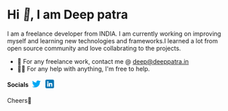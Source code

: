 <style>
  .flex-row-center {
    display: flex;
    flex-flow: row nowrap;
    align-items: center;
    gap: 5px;
  }

  .social {
    width: 20px;
    padding: 3px;
  }

  .social:hover {
    border-radius: 50%;
    background-color: rgba(0, 0, 0, 0.2);
  }

  .wave-hand {
    display: inline-block;
    transform-origin: bottom right;
    animation: wave 0.5s linear infinite alternate-reverse;
  }

  @keyframes wave {
    to { rotate: z -10deg; }
    from { rotate: z 10deg; }
  }
</style>

# Hi <span class="wave-hand">👋</span>, I am Deep patra

I am a freelance developer from INDIA. I am currently working on improving myself and learning new technologies and frameworks.I learned a lot from open source community and love collabrating to the projects.

- 💼 For any freelance work, contact me @ [deep@deeppatra.in](mailto://deep@deeppatra.in)
- 💁‍♂️ For any help with anything, I'm free to help.

<span class="flex-row-center">
  <strong>Socials</strong>

  <a href="https://twitter.com/Deeppat97421963">
    <img src="assets/twitter.png" class="social" alt="Twitter" />
  </a>

  <a href="https://www.linkedin.com/in/deep-patra-baa8461b0/">
    <img src="assets/linkedin.png" class="social" alt="Linkedin" />
  </a>
</span>

Cheers🍻

